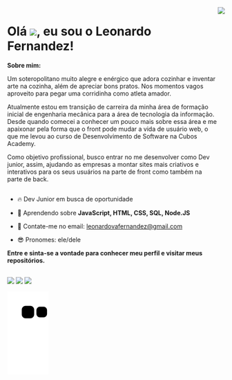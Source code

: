 <img align="right" height="590em" src="./"/>

<h1 align="left">Olá <img src="https://raw.githubusercontent.com/kaueMarques/kaueMarques/master/hi.gif" height="30px">, eu sou o Leonardo Fernandez!</h1>


<p><strong>Sobre mim: </strong></p>
<p>Um soteropolitano muito alegre e enérgico que adora cozinhar e inventar arte na cozinha, além de apreciar bons pratos. Nos momentos vagos aproveito para pegar uma corridinha como atleta amador.</p>  

<p>Atualmente estou em transição de carreira da minha área de formação inicial de engenharia mecânica para a área de tecnologia da informação. Desde quando comecei a conhecer um pouco mais sobre essa área e me apaixonar pela forma que o front pode mudar a vida de usuário web, o que me levou ao curso de Desenvolvimento de Software na Cubos Academy.</p>

<p>Como objetivo profissional, busco entrar no me desenvolver como Dev junior, assim, ajudando as empresas a montar sites mais criativos e interativos para os seus usuários na parte de front como também na parte de back.</p>

##


- 🔥 Dev Junior em busca de oportunidade 

- 💯 Aprendendo sobre **JavaScript, HTML, CSS, SQL, Node.JS**

- 💬 Contate-me no email: leonardovafernandez@gmail.com

- 😎 Pronomes: ele/dele

<p><strong>Entre e sinta-se a vontade para conhecer meu perfil e visitar meus repositórios.</strong></p>

##

<div> 
  <a href = "mailto:leonardovafernandez@gmail.com"><img src="https://img.shields.io/badge/-Gmail-%23333?style=for-the-badge&logo=gmail&logoColor=white" target="_blank"></a>
  <a href="https://www.linkedin.com/in/leonardo-fernandez-5aa32138/" target="_blank"><img src="https://img.shields.io/badge/-LinkedIn-%230077B5?style=for-the-badge&logo=linkedin&logoColor=white" target="_blank"></a> 
  <a href="https://instagram.com/leonardovafernandez" target="_blank"><img src="https://img.shields.io/badge/-Instagram-%23E4405F?style=for-the-badge&logo=instagram&logoColor=white" target="_blank"></a> 
 
  ![Snake animation](https://github.com/rafaballerini/rafaballerini/blob/output/github-contribution-grid-snake.svg)
 
</div>
